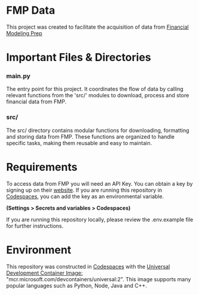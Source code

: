 # FMP Data
This project was created to facilitate the acquisition of data from [Financial Modeling Prep](https://site.financialmodelingprep.com/)


# Important Files & Directories

### main.py

The entry point for this project. It coordinates the flow of data by calling relevant functions from the 'src/' modules to download, process and store financial data from FMP.

### src/

The src/ directory contains modular functions for downloading, formatting and storing data from FMP. These functions are organized to handle specific tasks, making them reusable and easy to maintain.

# Requirements
To access data from FMP you will need an API Key. You can obtain a key by signing up on their [website](https://site.financialmodelingprep.com/). If you are running this repository in [Codespaces](https://github.com/features/codespaces), you can add the key as an environmental variable.

 **(Settings > Secrets and variables > Codespaces)** 

If you are running this repository locally, please review the .env.example file for further instructions.

# Environment
This repository was constructed in [Codespaces](https://github.com/features/codespaces) with the [Universal Development Container Image: ](https://hub.docker.com/r/microsoft/devcontainers-universal)"mcr.microsoft.com/devcontainers/universal:2". This image supports many popular languages such as Python, Node, Java and C++.